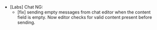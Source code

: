 - [Labs] Chat NG:
  - [fix] sending empty messages from chat editor when the content field is empty. Now editor checks for valid content present before sending.
